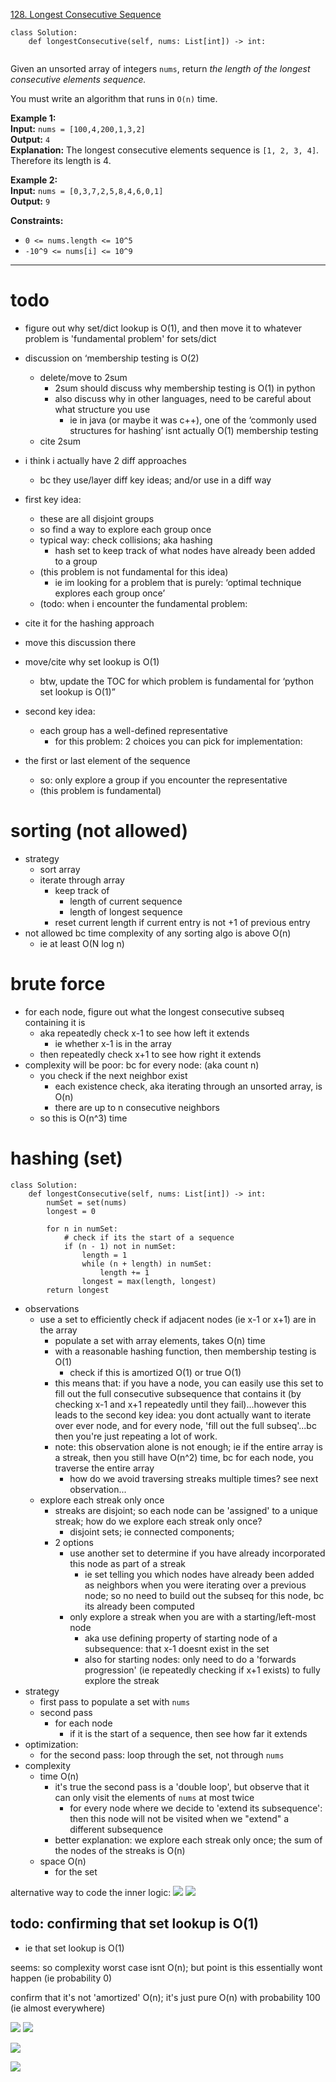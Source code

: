 [128. Longest Consecutive Sequence](https://leetcode.com/problems/longest-consecutive-sequence/)

```
class Solution:
    def longestConsecutive(self, nums: List[int]) -> int:
        
```

Given an unsorted array of integers `nums`, return _the length of the longest consecutive elements sequence._

You must write an algorithm that runs in `O(n)` time.

**Example 1:**  
**Input:** `nums = [100,4,200,1,3,2]`  
**Output:** `4`  
**Explanation:** The longest consecutive elements sequence is `[1, 2, 3, 4]`. Therefore its length is 4.  

**Example 2:**  
**Input:** `nums = [0,3,7,2,5,8,4,6,0,1]`  
**Output:** `9`  

**Constraints:**
- `0 <= nums.length <= 10^5`
- `-10^9 <= nums[i] <= 10^9`

---

# todo
- figure out why set/dict lookup is O(1), and then move it to whatever problem is 'fundamental problem' for sets/dict

- discussion on ‘membership testing is O(2)
	- delete/move to 2sum
		- 2sum should discuss why membership testing is O(1) in python
		- also discuss why in other languages, need to be careful about what structure you use
			- ie in java (or maybe it was c++), one of the ‘commonly used structures for hashing’ isnt actually O(1) membership testing
	- cite 2sum


- i think i actually have 2 diff approaches
	- bc they use/layer diff key ideas; and/or use in a diff way

- first key idea:
	 - these are all disjoint groups
	- so find a way to explore each group once
	- typical way: check collisions; aka hashing
		- hash set to keep track of what nodes have already been added to a group
	- (this problem is not fundamental for this idea)
		- ie im looking for a problem that is purely: ‘optimal technique explores each group once’
	- (todo: when i encounter the fundamental problem:
- cite it for the hashing approach
- move this discussion there

- move/cite why set lookup is O(1)
	- btw, update the TOC for which problem is fundamental for ‘python set lookup is O(1)”

- second key idea:
	- each group has a well-defined representative
		- for this problem: 2 choices you can pick for implementation:
- the first or last element of the sequence
	- so: only explore a group if you encounter the representative
	- (this problem is fundamental)






# sorting (not allowed)
- strategy
	- sort array
	- iterate through array
		- keep track of
			- length of current sequence
			- length of longest sequence
		- reset current length if current entry is not +1 of previous entry
- not allowed bc time complexity of any sorting algo is above O(n)
	- ie at least O(N log n)

# brute force
- for each node, figure out what the longest consecutive subseq containing it is
	- aka repeatedly check x-1 to see how left it extends
		- ie whether x-1 is in the array
	- then repeatedly check x+1 to see how right it extends
- complexity will be poor: bc for every node: (aka count n)
	- you check if the next neighbor exist
		- each existence check, aka iterating through an unsorted array, is O(n)
		- there are up to n consecutive neighbors
	- so this is O(n^3) time


# hashing (set)
```
class Solution:
    def longestConsecutive(self, nums: List[int]) -> int:
        numSet = set(nums)
        longest = 0

        for n in numSet:
            # check if its the start of a sequence
            if (n - 1) not in numSet:
                length = 1
                while (n + length) in numSet:
                    length += 1
                longest = max(length, longest)
        return longest
```
- observations
	- use a set to efficiently check if adjacent nodes (ie x-1 or x+1) are in the array
		- populate a set with array elements, takes O(n) time
		- with a reasonable hashing function, then membership testing is O(1)
			- check if this is amortized O(1) or true O(1)
		- this means that: if you have a node, you can easily use this set to fill out the full consecutive subsequence that contains it (by checking x-1 and x+1 repeatedly until they fail)...however this leads to the second key idea: you dont actually want to iterate over ever node, and for every node, 'fill out the full subseq'...bc then you're just repeating a lot of work.
		- note: this observation alone is not enough; ie if the entire array is a streak, then you still have O(n^2) time, bc for each node, you traverse the entire array
			- how do we avoid traversing streaks multiple times? see next observation...
	- explore each streak only once
		- streaks are disjoint; so each node can be 'assigned' to a unique streak; how do we explore each streak only once?
			- disjoint sets; ie connected components;
		- 2 options
			- use another set to determine if you have already incorporated this node as part of a streak
				- ie set telling you which nodes have already been added as neighbors when you were iterating over a previous node; so no need to build out the subseq for this node, bc its already been computed
			- only explore a streak when you are with a starting/left-most node
				- aka use defining property of starting node of a subsequence: that x-1 doesnt exist in the set
				- also for starting nodes: only need to do a 'forwards progression' (ie repeatedly checking if x+1 exists) to fully explore the streak
- strategy
	- first pass to populate a set with `nums`
	- second pass
		- for each node
			- if it is the start of a sequence, then see how far it extends
- optimization:
	- for the second pass: loop through the set, not through `nums`
- complexity
	- time O(n)
		- it's true the second pass is a 'double loop', but observe that it can only visit the elements of `nums` at most twice
			- for every node where we decide to 'extend its subsequence': then this node will not be visited when we "extend" a different subsequence
		- better explanation: we explore each streak only once; the sum of the nodes of the streaks is O(n)
	- space O(n)
		- for the set



alternative way to code the inner logic:
![](../!assets/attachments/Pasted%20image%2020240301173808.png)
![](../!assets/attachments/Pasted%20image%2020240301174033.png)














## todo: confirming that set lookup is O(1)
- ie that set lookup is O(1)

seems: so complexity worst case isnt O(n);
but point is this essentially wont happen (ie probability 0)

confirm that it's not 'amortized' O(n); it's just pure O(n) with probability 100 (ie almost everywhere)

![](../!assets/attachments/Pasted%20image%2020240225180800.png)
![](../!assets/attachments/Pasted%20image%2020240225180816.png)

![](../!assets/attachments/Pasted%20image%2020240225180855.png)

![](../!assets/attachments/Pasted%20image%2020240225180914.png)







